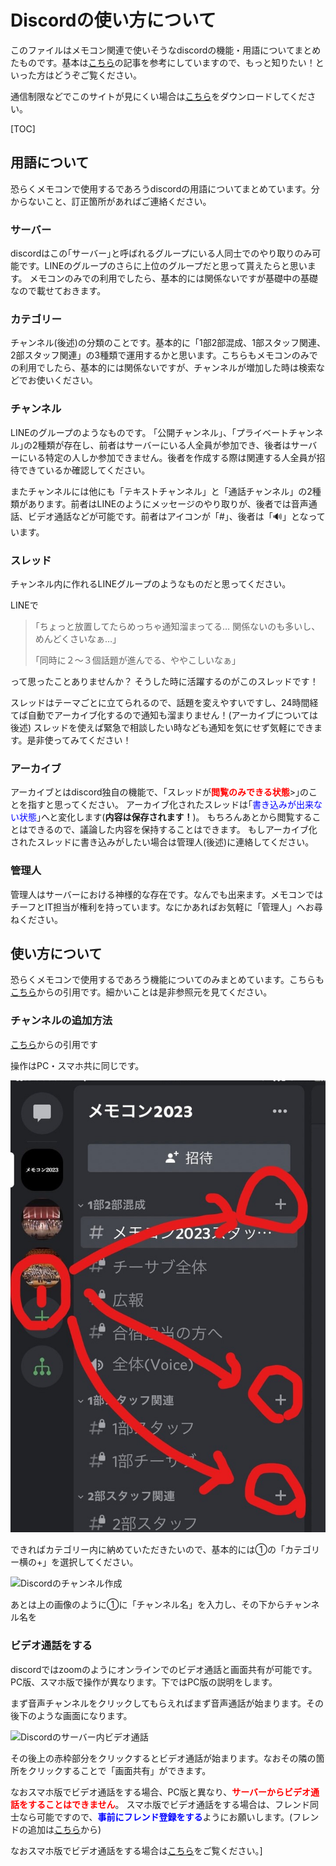 # Discordの使い方について

このファイルはメモコン関連で使いそうなdiscordの機能・用語についてまとめたものです。基本は[こちら](https://honkinonki.com/discord-howto)の記事を参考にしていますので、もっと知りたい！といった方はどうぞご覧ください。

通信制限などでこのサイトが見にくい場合は[こちら](https://doya0910.github.io/howtouse-discord/index.pdf)をダウンロードしてください。

[TOC]

## 用語について

恐らくメモコンで使用するであろうdiscordの用語についてまとめています。分からないこと、訂正箇所があればご連絡ください。

### サーバー

discordはこの｢サーバー｣と呼ばれるグループにいる人同士でのやり取りのみ可能です。LINEのグループのさらに上位のグループだと思って貰えたらと思います。
メモコンのみでの利用でしたら、基本的には関係ないですが基礎中の基礎なので載せておきます。

### カテゴリー

チャンネル(後述)の分類のことです。基本的に「1部2部混成、1部スタッフ関連、2部スタッフ関連」の3種類で運用するかと思います。こちらもメモコンのみでの利用でしたら、基本的には関係ないですが、チャンネルが増加した時は検索などでお使いください。

### チャンネル

LINEのグループのようなものです。
｢公開チャンネル｣、｢プライベートチャンネル｣の2種類が存在し、前者はサーバーにいる人全員が参加でき、後者はサーバーにいる特定の人しか参加できません。後者を作成する際は関連する人全員が招待できているか確認してください。

またチャンネルには他にも「テキストチャンネル」と「通話チャンネル」の2種類があります。前者はLINEのようにメッセージのやり取りが、後者では音声通話、ビデオ通話などが可能です。前者はアイコンが「#」、後者は「🔊」となっています。

### スレッド

チャンネル内に作れるLINEグループのようなものだと思ってください。

LINEで

> ｢ちょっと放置してたらめっちゃ通知溜まってる… 関係ないのも多いし、めんどくさいなぁ…｣
>
> ｢同時に２～３個話題が進んでる、ややこしいなぁ｣

って思ったことありませんか？
そうした時に活躍するのがこのスレッドです！

スレッドはテーマごとに立てられるので、話題を変えやすいですし、24時間経てば自動でアーカイブ化するので通知も溜まりません！(アーカイブについては後述)
スレッドを使えば緊急で相談したい時なども通知を気にせず気軽にできます。是非使ってみてください！

### アーカイブ

アーカイブとはdiscord独自の機能で、｢スレッドが<font color="red">**閲覧のみできる状態**</font>>｣のことを指すと思ってください。
アーカイブ化されたスレッドは｢<font color="blue">書き込みが出来ない状態</font>｣へと変化します(**内容は保存されます！**)。
もちろんあとから閲覧することはできるので、議論した内容を保持することはできます。
もしアーカイブ化されたスレッドに書き込みがしたい場合は管理人(後述)に連絡してください。

### 管理人

管理人はサーバーにおける神様的な存在です。なんでも出来ます。メモコンではチーフとIT担当が権利を持っています。なにかあればお気軽に「管理人」へお尋ねください。



## 使い方について

恐らくメモコンで使用するであろう機能についてのみまとめています。こちらも[こちら](https://honkinonki.com/discord-howto)からの引用です。細かいことは是非参照元を見てください。

### チャンネルの追加方法

[こちら](https://honkinonki.com/discord-howto#i-14)からの引用です

操作はPC・スマホ共に同じです。

![pic3.jpg](https://github.com/Doya0910/howtouse-discord/blob/main/howtouse-discord/pic3.jpg?raw=true)

できればカテゴリー内に納めていただきたいので、基本的には①の「カテゴリー横の+」を選択してください。

![Discordのチャンネル作成](https://honkinonki.com/wp-content/uploads/2017/12/Channel_category_05.png)

[Discordの使い方｜初心者からすべての人に向けた図解マニュアル]: https://honkinonki.com/wp-content/uploads/2017/12/Channel_category_05.png

あとは上の画像のように①に「チャンネル名」を入力し、その下からチャンネル名を



### ビデオ通話をする

discordではzoomのようにオンラインでのビデオ通話と画面共有が可能です。PC版、スマホ版で操作が異なります。下ではPC版の説明をします。

まず音声チャンネルをクリックしてもらえればまず音声通話が始まります。その後下のような画面になります。

![Discordのサーバー内ビデオ通話](https://honkinonki.com/wp-content/uploads/2017/12/discord_video_01.png)

[Discordの使い方｜初心者からすべての人に向けた図解マニュアル]: https://honkinonki.com/wp-content/uploads/2017/12/discord_video_01.png

その後上の赤枠部分をクリックするとビデオ通話が始まります。なおその隣の箇所をクリックすることで「画面共有」ができます。

なおスマホ版でビデオ通話をする場合、PC版と異なり、<font color="red">**サーバーからビデオ通話をすることはできません**</font>。
スマホ版でビデオ通話をする場合は、フレンド同士なら可能ですので、<font color="blue">**事前にフレンド登録をする**</font>ようにお願いします。(フレンドの追加は[こちら](https://honkinonki.com/discord-howto#Discord-8)から)

なおスマホ版でビデオ通話をする場合は[こちら](https://honkinonki.com/discord-howto#i-3)をご覧ください。]